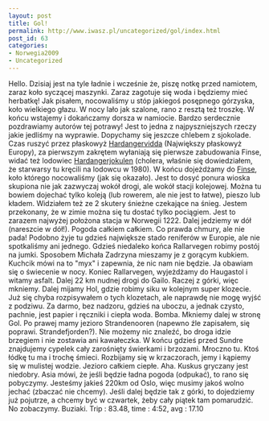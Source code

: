 ```yaml
---
layout: post
title: Gol!
permalink: http://www.iwasz.pl/uncategorized/gol/index.html
post_id: 63
categories: 
- Norwegia2009
- Uncategorized
---
```


Hello. Dzisiaj jest na tyle ładnie i wcześnie że, piszę notkę przed namiotem, zaraz koło syczącej maszynki. Zaraz zagotuje się woda i będziemy mieć herbatkę! Jak pisałem, nocowaliśmy u stóp jakiegoś posępnego górzyska, koło wielkiego głazu. W nocy lało jak szalone, rano z resztą też troszkę. W końcu wstajemy i dokańczamy dorsza w namiocie. Bardzo serdecznie pozdrawiamy autorów tej potrawy! Jest to jedna z najpyszniejszych rzeczy jakie jedliśmy na wyprawie. Dopychamy się jeszcze chlebem z sjokolade. Czas ruszyć przez płaskowyż 
[Hardangervidda](http://en.wikipedia.org/wiki/Hardangervidda) (Największy płaskowyż Europy), za pierwszym zakrętem wyłaniają się pierwsze zabudowania Finse, widać też lodowiec 
[Hardangerjokulen](http://en.wikipedia.org/wiki/Hardangerjokulen) (cholera, właśnie się dowiedziałem, że starwarsy tu kręcili na lodowcu w 1980). W końcu dojeżdżamy do 
[Finse](http://www.markdermul.be/hoth/), koło którego nocowaliśmy (jak się okazało). Jest to dosyć ponura wioska skupiona nie jak zazwyczaj wokół drogi, ale wokół stacji kolejowej. Można tu bowiem dojechać tylko koleją (lub rowerem, ale nie jest to łatwe), pieszo lub kładem. Widziałem też ze 2 skutery śnieżne czekające na śnieg. Jestem przekonany, że w zimie można się tu dostać tylko pociągiem. Jest to zarazem najwyżej położona stacja w Norwegii 1222. Dalej jedziemy w dół (nareszcie w dół!). Pogoda całkiem całkiem. Co prawda chmury, ale nie pada! Podobno żyje tu gdzieś największe stado reniferów w Europie, ale nie spotkaliśmy ani jednego. Gdzieś niedaleko końca Rallarvegen robimy postój na jumki. Sposobem Michała Zadrzyna mieszamy je z gorącym kubkiem. Kuchcik mówi na to "myx" i zapewnia, że nic nam nie będzie. Ja obawiam się o świecenie w nocy. Koniec Rallarvegen, wyjeżdżamy do Haugastol i witamy asfalt. Dalej 22 km nudnej drogi do Gailo. Raczej z górki, więc mkniemy. Dalej mijamy Hol, gdzie robimy siku w kolejnym super klozecie. Już się chyba rozpisywałem o tych klozetach, ale naprawdę nie mogę wyjść z podziwu. Za darmo, bez nadzoru, gdzieś na uboczu, a jednak czysto, pachnie, jest papier i ręczniki i ciepła woda. Bomba. Mkniemy dalej w stronę Gol. Po prawej mamy jezioro Strandenooren (napewno źle zapisałem, się poprawi. Strandefjorden?). Nie możemy nic znaleźć, bo droga idzie brzegiem i nie zostawia ani kawałeczka. W końcu gdzieś przed Sundre znajdujemy cypelek cały zarośnięty świerkami i brzozami. Mroczno tu. Ktoś łódkę tu ma i trochę śmieci. Rozbijamy się w krzaczorach, jemy i kąpiemy się w mulistej wodzie. Jezioro całkiem ciepłe. Aha. Kuskus gryczany jest niedobry. Asia mówi, że jeśli będzie ładna pogoda (odpukać), to rano się pobyczymy. Jesteśmy jakieś 220km od Oslo, więc musimy jakoś wolno jechać (zbaczać nie chcemy). Jeśli dalej będzie tak z górki, to dojedziemy już pojutrze, a chcemy być w czwartek, żeby cały piątek tam pomarudzić. No zobaczymy. Buziaki. Trip : 83.48, time : 4:52, avg : 17.10